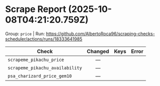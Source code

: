 # Scrape Report (2025-10-08T04:21:20.759Z)

Group: `price`  |  Run: https://github.com/AlbertoRoca96/scraping-checks-scheduler/actions/runs/18333641985

| Check | Changed | Keys | Error |
|---|:---:|:--|:--|
| `scrapeme_pikachu_price` | — |  |  |
| `scrapeme_pikachu_availability` | — |  |  |
| `psa_charizard_price_gem10` | — |  |  |
